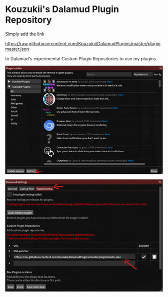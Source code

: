 # Kouzukii's Dalamud Plugin Repository

Simply add the link

https://raw.githubusercontent.com/Kouzukii/DalamudPlugins/master/pluginmaster.json

to Dalamud's experimental Custom Plugin Repositories to use my plugins.

![instructions1](docs/instructions1.png)

![instructions2](docs/instructions2.png)
